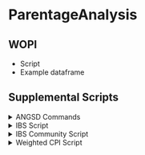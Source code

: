 # ParentageAnalysis


## WOPI

* Script
* Example dataframe

## Supplemental Scripts



<details>
           <summary> ANGSD Commands </summary>
           <p>Using script 'README_2bRAD_ParentageAnalysis_1' take raw 2bRAD fastq files to bams and then use ANGSD to output genotype probabilities, IBS matrix, and Heterozygosity.  </p>
         </details>
         
<details>
           <summary> IBS Script </summary>
           <p>Content 1 Content 1 Content 1 Content 1 Content 1</p>
         </details>
<details>
           <summary> IBS Community Script </summary>
           <p>Content 1 Content 1 Content 1 Content 1 Content 1</p>
         </details>
         
<details>
           <summary> Weighted CPI Script </summary>
           <p>Content 1 Content 1 Content 1 Content 1 Content 1</p>
         </details>         
